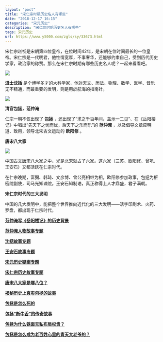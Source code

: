 ```yaml
---
layout: "post"
title: "宋仁宗时期历史名人有哪些"
date: "2018-12-17 16:15"
categories: "宋元历史"
description: "宋仁宗时期历史名人有哪些"
tags: 宋元历史
url: https://www.y5000.com/zgls/sy/33673.html
---
```






宋仁宗赵祯是宋朝第四位皇帝，在位时间42年，是宋朝在位时间最长的一位皇帝。宋仁宗是一代明君，他性情宽厚，不事奢华，还能够约束自己，受到历代历史学家，政治家的称赞。那么在宋仁宗时期有哪些历史名人呢？一起来看看吧。

![](https://img.y5000.com/uploads/allimg/180926/8-1P926163952140.jpg)

**进士沈括** 是个博学多才的大科学家，他对天文、历法、物理、数学、医学、音乐无不精通，而最重要的发明，则是用於航海的指南针。

![](https://img.y5000.com/uploads/allimg/180926/8-1P926163929596.jpg)

**清官包拯，范仲淹**

仁宗一朝不仅出现了 **包拯** ，还出现了“求之千百年间，盖示一二见”、在《岳阳楼记》中唱出“先天下之忧而忧，后天下之乐而乐”的 **范仲淹**
，以及倡导文章应明道、致用，领导北宋古文运动的 **欧阳修** 。

**唐宋八大家**

**![](https://img.y5000.com/uploads/allimg/180926/8-1P926163940Y4.jpg)**

中国古文唐宋八大家之中，光是北宋就占了六家。这六家（三苏、欧阳修、曾巩、王安石）又都活跃在仁宗时代。

在仁宗晚期，富弼、韩琦、文彦博、曾公亮相继为相，欧阳修参加政事，包拯为枢密院副使，司马光知谏院，王安石知制诰，真正称得上人才鼎盛，君子满朝。

**宋仁宗时代的三大发明**

中国的几大发明中，能把整个世界推向近代化的三大发明——活字印刷术、火药、罗盘，都出现于仁宗时代。

**[范仲淹写《岳阳楼记》的历史背景](https://www.y5000.com/zgls/sy/23124.html)**

[**范仲淹人物故事专题**](https://www.y5000.com/tags/fanzhongyan/)

[**沈括故事专题**](https://www.y5000.com/tags/shenkuo/)

[**王安石故事专题**](https://www.y5000.com/tags/wanganshi/)

[**宋元历史疑案专题**](https://www.y5000.com/zgls/sy/23199.html)

[**宋仁宗历史故事专题**](https://www.y5000.com/tags/songrenzong/)

**[唐宋八大家是哪八位？](https://www.y5000.com/zgls/mrzj/25723.html)**

[**揭秘历史上真实包拯的故事**](https://www.y5000.com/yszt/33552.html)

[**包拯是怎么死的**](https://www.y5000.com/zgls/mrzj/15332.html)

[**包拯“断牛舌”的传奇故事**](https://www.y5000.com/zgls/sy/23126.html)

[**包拯为什么铁面无私布局权贵？**](https://www.y5000.com/zgls/mrzj/22519.html)

[**包拯是怎么成为老百姓心里的青天大老爷的？**](https://www.y5000.com/zgls/sy/23125.html)
